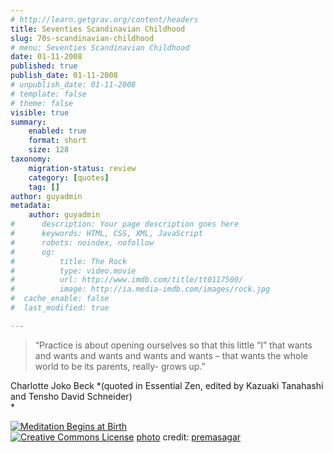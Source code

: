 ```yaml
---
# http://learn.getgrav.org/content/headers
title: Seventies Scandinavian Childhood
slug: 70s-scandinavian-childhood
# menu: Seventies Scandinavian Childhood
date: 01-11-2008
published: true
publish_date: 01-11-2008
# unpublish_date: 01-11-2008
# template: false
# theme: false
visible: true
summary:
    enabled: true
    format: short
    size: 128
taxonomy:
    migration-status: review
    category: [quotes]
    tag: []
author: guyadmin
metadata:
    author: guyadmin
#      description: Your page description goes here
#      keywords: HTML, CSS, XML, JavaScript
#      robots: noindex, nofollow
#      og:
#          title: The Rock
#          type: video.movie
#          url: http://www.imdb.com/title/tt0117500/
#          image: http://ia.media-imdb.com/images/rock.jpg
#  cache_enable: false
#  last_modified: true

---
```


> “Practice is about opening ourselves so that this little “I” that wants and wants and wants and wants and wants – that wants the whole world to be its parents, really- grows up.”

Charlotte Joko Beck *(quoted in Essential Zen, edited by Kazuaki Tanahashi and Tensho David Schneider)  
*

[![Meditation Begins at Birth](http://farm1.static.flickr.com/12/17647469_54187f8578_m.jpg)](http://www.flickr.com/photos/54304913@N00/17647469/ "Meditation Begins at Birth")  
[![Creative Commons License](https://2018.guyjames.com/wp-content/plugins/photo-dropper/images/cc.png)](http://creativecommons.org/licenses/by-nc/2.0/ "Attribution-NonCommercial License") [photo](http://www.photodropper.com/photos/) credit: [premasagar](http://www.flickr.com/photos/54304913@N00/17647469/ "premasagar")